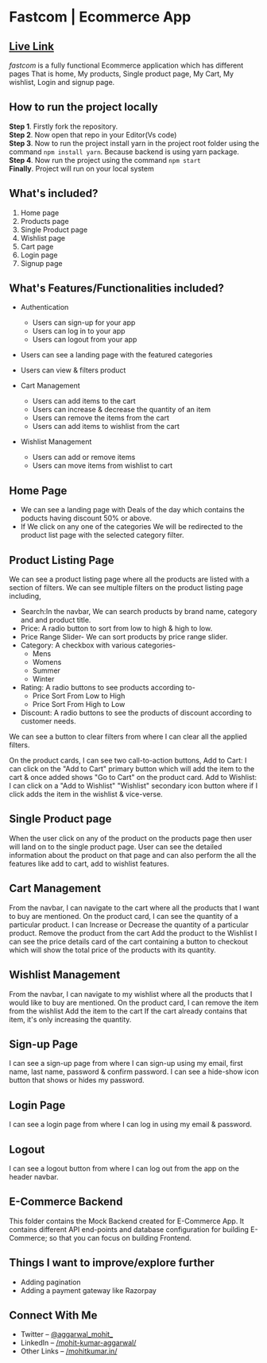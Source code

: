 # Fastcom | Ecommerce App

## [Live Link](https://fastcom.vercel.app/)

_fastcom_ is a fully functional Ecommerce application which has different pages That is home, My products, Single product page, My Cart, My wishlist, Login and signup page.

## How to run the project locally
**Step 1**. Firstly fork the repository.  
**Step 2**. Now open that repo in your Editor(Vs code)  
**Step 3**. Now to run the project install yarn in the project root folder using the command `npm install yarn`. Because backend is using yarn package.  
**Step 4**. Now run the project using the command `npm start`  
**Finally**. Project will run on your local system

## What's included?
1. Home page
2. Products page
3. Single Product page
4. Wishlist page
5. Cart page
6. Login page
7. Signup page

## What's Features/Functionalities included?

 - Authentication
      - Users can sign-up for your app
      - Users can log in to your app
      - Users can logout from your app

 - Users can see a landing page with the featured categories
 - Users can view & filters product
 - Cart Management
    - Users can add items to the cart
    - Users can increase & decrease the quantity of an item
    - Users can remove the items from the cart
    - Users can add items to wishlist from the cart
 - Wishlist Management
    - Users can add or remove items
    - Users can move items from wishlist to cart
 
## Home Page
- We can see a landing page with Deals of the day which contains the poducts having discount 50% or above.
- If We click on any one of the categories We will be redirected to the product list page with the selected category filter.

## Product Listing Page
We can see a product listing page where all the products are listed with a section of filters.
We can see multiple filters on the product listing page including,
  - Search:In the navbar, We can search products by brand name, category and and product title.
  - Price: A radio button to sort from low to high & high to low.
  - Price Range Slider- We can sort products by price range slider.
  - Category: A checkbox with various categories-
    - Mens
    - Womens
    - Summer
    - Winter
  - Rating: A radio buttons to see products according to-
    - Price Sort From Low to High
    - Price Sort From High to Low
  - Discount: A radio buttons to see the products of discount according to customer needs.

We can see a button to clear filters from where I can clear all the applied filters.

On the product cards, I can see two call-to-action buttons,
Add to Cart: I can click on the "Add to Cart" primary button which will add the item to the cart & once added shows "Go to Cart" on the product card.
Add to Wishlist: I can click on a "Add to Wishlist" "Wishlist" secondary icon button where if I click adds the item in the wishlist & vice-verse.

## Single Product page
When the user click on any of the product on the products page then user will land on to the single product page. User can see the detailed information about the product on that page and can also perform the all the features like add to cart, add to wishlist features.

## Cart Management
From the navbar, I can navigate to the cart where all the products that I want to buy are mentioned.
On the product card,
I can see the quantity of a particular product.
I can Increase or Decrease the quantity of a particular product.
Remove the product from the cart
Add the product to the Wishlist
I can see the price details card of the cart containing a button to checkout which will show the total price of the products with its quantity.

## Wishlist Management
From the navbar, I can navigate to my wishlist where all the products that I would like to buy are mentioned.
On the product card,
I can remove the item from the wishlist
Add the item to the cart
If the cart already contains that item, it's only increasing the quantity.

## Sign-up Page
I can see a sign-up page from where I can sign-up using my email, first name, last name, password & confirm password.
I can see a hide-show icon button that shows or hides my password.

## Login Page
I can see a login page from where I can log in using my email & password.

## Logout
I can see a logout button from where I can log out from the app on the header navbar.

## E-Commerce Backend

This folder contains the Mock Backend created for E-Commerce App. It contains different API end-points and database configuration for building E-Commerce; so that you can focus on building Frontend.

## Things I want to improve/explore further
- Adding pagination
- Adding a payment gateway like Razorpay

## Connect With Me
- Twitter – [@aggarwal_mohit_](https://twitter.com/aggarwal_mohit_)
- LinkedIn – [/mohit-kumar-aggarwal/](https://www.linkedin.com/in/mohit-kumar-aggarwal/)
- Other Links – [/mohitkumar.in/](https://mohitkumar.in/)
